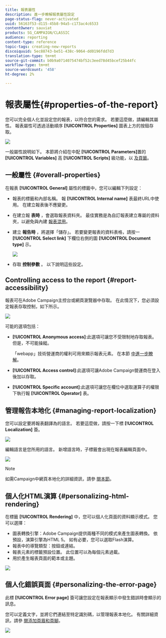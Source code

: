 ```yaml
---
title: 報表屬性
description: 進一步瞭解報表屬性設定
page-status-flag: never-activated
uuid: 56163f53-d115-45b8-94a5-c173ac4c6533
contentOwner: sauviat
products: SG_CAMPAIGN/CLASSIC
audience: reporting
content-type: reference
topic-tags: creating-new-reports
discoiquuid: 5ec88743-be51-438c-9064-dd0196fdd7d3
translation-type: tm+mt
source-git-commit: b0b9a0714075474bf52c3eed78d45bcef25b44fc
workflow-type: tm+mt
source-wordcount: '458'
ht-degree: 2%

---
```



# 報表屬性{#properties-of-the-report}

您可以完全個人化並設定您的報表，以符合您的需求。 若要這麼做，請編輯其屬性。 報表屬性可透過活動順序 **[!UICONTROL Properties]** 圖表上方的按鈕存取。

![](assets/s_ncs_advuser_report_properties_01.png)

一般屬性說明如下。 本節將介紹在中配 **[!UICONTROL Parameters]**&#x200B;置的 **[!UICONTROL Variables]** 高 **[!UICONTROL Scripts]** 級功能，以 [及頁籤](../../reporting/using/advanced-functionalities.md)。

## 一般屬性 {#overall-properties}

在報表 **[!UICONTROL General]** 屬性的標籤中，您可以編輯下列設定：

* 報表的標籤和內部名稱。 報 **[!UICONTROL Internal name]** 表最終URL中使用。 在建立報表後不應變更。

* 在建立報 **表時** ，會選取報表資料夾。 最佳實務是為自訂報表建立專屬的資料夾，以避免與內建 [報表混用](../../reporting/using/about-campaign-built-in-reports.md)。

* 建立 **報告時** ，將選擇「儲存」。 若要變更報表的資料表格，請按一 **[!UICONTROL Select link]** 下欄位右側的圖 **[!UICONTROL Document type]** 示。

   ![](assets/s_ncs_advuser_report_properties_02.png)

* 存取 **控制參數** 。 以下說明這些設定。

## Controlling access to the report {#report-accessibility}

報表可在Adobe Campaign主控台或網頁瀏覽器中存取。 在此情況下，您必須設定報表存取控制，如下所示。

![](assets/s_ncs_advuser_report_properties_02b.png)

可能的選項包括：

* **[!UICONTROL Anonymous access]**:此選項可讓您不受限制地存取報表。 但是，不可能操縱。

   「webapp」技術營運商的權利可用來顯示報表元素。 在本節 [中進一步瞭解](../../platform/using/access-management.md#default-operators)。

* **[!UICONTROL Access control]**:此選項可讓Adobe Campaign營運商在登入後加以存取。
* **[!UICONTROL Specific account]**:此選項可讓您在欄位中選取運算子的權限下執行報 **[!UICONTROL Operator]** 表。

## 管理報告本地化 {#managing-report-localization}

您可以設定要將報表翻譯為的語言。 若要這麼做，請按一下標 **[!UICONTROL Localization]** 簽。

![](assets/s_ncs_advuser_report_properties_06.png)

編輯語言是您所用的語言。 新增語言時，子標籤會出現在報表編輯頁面中。

![](assets/s_ncs_advuser_report_properties_05a.png)

>[!NOTE]
>
>如需Campaign中網頁本地化的詳細資訊，請參 [閱本節](../../web/using/translating-a-web-form.md)。

## 個人化HTML演算 {#personalizing-html-rendering}

在標籤 **[!UICONTROL Rendering]** 中，您可以個人化頁面的資料顯示模式。 您可以選擇：

* 圖表轉換引擎：Adobe Campaign提供兩種不同的模式來產生圖表轉換。 依預設，演算引擎為HTML 5。 如有必要，您可以選取Flash演算。
* 報表中的導覽類型：按鈕或連結。
* 報表元素的標籤預設位置。 此位置可以為每個元素過載。
* 用於產生報表頁面的範本或主題。

![](assets/s_ncs_advuser_report_properties_08.png)

## 個人化錯誤頁面 {#personalizing-the-error-page}

此標 **[!UICONTROL Error page]** 簽可讓您設定在報表顯示中發生錯誤時會顯示的訊息。

您可以定義文字，並將它們連結至特定識別碼，以管理報表本地化。 有關詳細資訊，請參 [閱添加頁眉和頁腳](../../reporting/using/element-layout.md#adding-a-header-and-a-footer)。

![](assets/s_ncs_advuser_report_properties_11.png)
